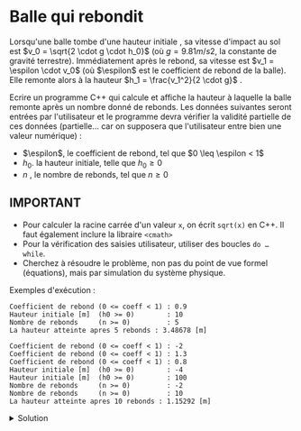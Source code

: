 # Balle qui rebondit

Lorsqu'une balle tombe d'une hauteur initiale , sa vitesse d'impact au sol est
$v_0 = \sqrt{2 \cdot g \cdot h_0}$ (où $g = 9.81 m/s2$, la constante de gravité terrestre).
Immédiatement après le rebond, sa vitesse est $v_1 = \espilon \cdot v_0$ (où $\espilon$  est le coefficient de rebond de la balle). 
Elle remonte alors à la hauteur $h_1 = \frac{v_1^2}{2 \cdot g}$ .


Ecrire un programme C++ qui calcule et affiche la hauteur à laquelle la balle remonte après un nombre donné de rebonds.
Les données suivantes seront entrées par l'utilisateur et le programme devra vérifier la validité partielle de ces données (partielle… car on supposera que l'utilisateur entre bien une valeur numérique) : 
- $\espilon$, le coefficient de rebond, tel que $0 \leq \espilon < 1$ 
- $h_0$. la hauteur initiale, telle que $h_0 \geq 0$
- $n$ , le nombre de rebonds, tel que $n \geq 0$

## IMPORTANT
- Pour calculer la racine carrée d'un valeur `x`, on écrit `sqrt(x)` en C++. Il faut également inclure la libraire `<cmath>`
- Pour la vérification  des saisies utilisateur, utiliser des boucles `do … while`.
- Cherchez à résoudre le problème, non pas du point de vue formel (équations), mais par simulation du système physique.

Exemples d'exécution : 

~~~
Coefficient de rebond (0 <= coeff < 1) : 0.9
Hauteur initiale [m]  (h0 >= 0)        : 10
Nombre de rebonds     (n >= 0)         : 5
La hauteur atteinte apres 5 rebonds : 3.48678 [m]
~~~

~~~
Coefficient de rebond (0 <= coeff < 1) : -2
Coefficient de rebond (0 <= coeff < 1) : 1.3
Coefficient de rebond (0 <= coeff < 1) : 0.8
Hauteur initiale [m]  (h0 >= 0)        : -4
Hauteur initiale [m]  (h0 >= 0)        : 100
Nombre de rebonds     (n >= 0)         : -2
Nombre de rebonds     (n >= 0)         : 10
La hauteur atteinte apres 10 rebonds : 1.15292 [m]
~~~

<details>
<summary>Solution</summary>

~~~cpp
#include <iostream>  // cin, cout, endl
#include <cmath>     // sqrt
using namespace std;

const double g = 9.81; // constante de gravité terrestre

int main() {

   double eps;    // coefficient de rebond de la balle
   do {
      cout << "Coefficient de rebond (0 <= coeff < 1) : ";
      cin >> eps;
   } while (eps < 0.0 || eps >= 1.0);

   double h0; // hauteur avant rebond [m]
   do {
      cout << "Hauteur initiale [m]  (h0 >= 0)        : ";
      cin >> h0;
   } while (h0 < 0.0);

   int n; // nombre de rebonds à simuler
   do {
      cout << "Nombre de rebonds     (n >= 0)         : ";
      cin >> n;
   } while (n < 0);

   // Calculs proprement dits
   // Chaque itération correspond à un rebond

   for (int i = 0; i < n; ++i) {
      double v0 = sqrt(2 * g * h0);    // vitesse avant rebond
      double v1 = eps * v0;            // vitesse après rebond
      double h1 = (v1 * v1) / (2 * g); // hauteur après rebond
      h0 = h1; // ... qui devient la hauteur avant rebond suivant
   }

   // Affichage du résultat
   cout << "La hauteur atteinte apres "
        << n << " rebond" << (n > 1 ? "s" : "")  << " : "
        << h0 << " [m]" << endl;
}
~~~
</details>